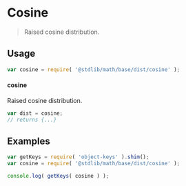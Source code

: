 # Cosine

> Raised cosine distribution.


<section class="usage">

## Usage

``` javascript
var cosine = require( '@stdlib/math/base/dist/cosine' );
```

#### cosine

Raised cosine distribution.

``` javascript
var dist = cosine;
// returns {...}
```

</section>

<!-- /.usage -->


<section class="examples">

## Examples

<!-- TODO: better examples -->

``` javascript
var getKeys = require( 'object-keys' ).shim();
var cosine = require( '@stdlib/math/base/dist/cosine' );

console.log( getKeys( cosine ) );
```

</section>

<!-- /.examples -->


<section class="links">

</section>

<!-- /.links -->
